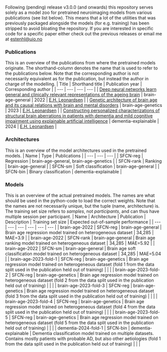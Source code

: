 Following (pending) release v3.0.0 (and onwards) this repository serves solely as a model zoo for pretrained neuroimaging models from various publications (see list below). This means that a lot of the utilities that was previously packaged alongside the models (for e.g. training) has been stripped to avoid bloating the repository. If you are interested in specific code for a specific paper either check out the previous releases or email me at [estenhl@uio.no](mailto:estenhl@uio.no)

### Publications
This is an overview of the publications from where the pretrained models originate. The shorthand-column denotes the name that is used to refer to the publications below. Note that the corresponding author is not necessarily equivalent as for the publication, but instead the author in charge of the modelling.
| Title | Shorthand title | Publication year | Corresponding author |
| --- | --- | --- | --- |
| [Deep neural networks learn general and clinically relevant representations of the ageing brain](10.1016/j.neuroimage.2022.119210) | brain-age-general | 2022 | [E.H. Leonardsen](mailto:estenhl@uio.no) |
| [Genetic architecture of brain age and its causal relations with brain and mental disorders](https://doi.org/10.1038/s41380-023-02087-y) | brain-age-genetics | 2023 | [E.H. Leonardsen](mailto:estenhl@uio.no) |
| [Constructing personalized characterizations of structural brain aberrations in patients with dementia and mild cognitive impairment using explainable artificial intelligence](https://doi.org/10.1101/2023.06.22.23291592) | dementia-explainable | 2024 | [E.H. Leonardsen](mailto:estenhl@uio.no) |

### Architectures
This is an overview of the model architectures used in the pretrained models.
| Name | Type | Publications |
| --- | --- | --- |
| SFCN-reg | Regression | brain-age-general, brain-age-genetics |
| SFCN-rank | Ranking | brain-age-general |
| SFCN-sm | Soft classification | brain-age-general |
| SFCN-bin | Binary classification | dementia-explainable |

### Models
This is an overview of the actual pretrained models. The names are what should be used in the python-code to load the correct weights. Note that the names are not necessarily unique, but the tuple (name, architecture) is. The training set size refers to _samples_, not _participants_, and can thus have multiple session per participant.
| Name | Architecture | Publication | Description | Training set size | Expected out-of-sample performance |
| --- | --- | --- | --- | --- | --- |
| brain-age-2022 | SFCN-reg | brain-age-general | Brain age regression model trained on heterogeneous dataset | 34,285 | MAE=3.9 |
| brain-age-2022 | SFCN-rank | brain-age-general | Brain age ranking model trained on heterogeneous dataset | 34,285 | MAE=5.92 |
| brain-age-2022 | SFCN-sm | brain-age-general | Brain age soft classification model trained on heterogeneous dataset | 34,285 | MAE=5.04 |
| brain-age-2023-fold-1 | SFCN-reg | brain-age-genetics | Brain age regression model trained on heterogeneous dataset (fold 1 from the data split used in the publication held out of training) | | |
| brain-age-2023-fold-2 | SFCN-reg | brain-age-genetics | Brain age regression model trained on heterogeneous dataset (fold 2 from the data split used in the publication held out of training) | | |
| brain-age-2023-fold-3 | SFCN-reg | brain-age-genetics | Brain age regression model trained on heterogeneous dataset (fold 3 from the data split used in the publication held out of training) | | |
| brain-age-2023-fold-4 | SFCN-reg | brain-age-genetics | Brain age regression model trained on heterogeneous dataset (fold 4 from the data split used in the publication held out of training) | | |
| brain-age-2023-fold-5 | SFCN-reg | brain-age-genetics | Brain age regression model trained on heterogeneous dataset (fold 5 from the data split used in the publication held out of training) | | |
| dementia-2024-fold-1 | SFCN-bin | dementia-explainable | Dementia classification model trained on multiple datasets. Contains mostly patients with probable AD, but also other aetiologies (fold 1 from the data split used in the publication held out of training) | | |


